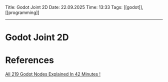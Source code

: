 Title: Godot Joint 2D
Date: 22.09.2025
Time: 13:33
Tags: [[godot]], [[programming]]

---
# Godot Joint 2D



# References
[All 219 Godot Nodes Explained In 42 Minutes !](https://www.youtube.com/watch?v=tO2gthp45MA&list=WL&index=1)